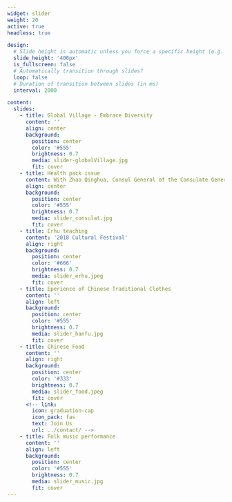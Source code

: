 ```yaml
---
widget: slider
weight: 20
active: true
headless: true

design:
  # Slide height is automatic unless you force a specific height (e.g. '400px')
  slide_height: '400px'
  is_fullscreen: false
  # Automatically transition through slides?
  loop: false
  # Duration of transition between slides (in ms)
  interval: 2000

content:
  slides:
    - title: Global Village - Embrace Diversity
      content: ''
      align: center
      background:
        position: center
        color: '#555'
        brightness: 0.7
        media: slider-globalVillage.jpg
        fit: cover
    - title: Health pack issue
      content: With Zhao Qinghua, Consul General of the Consulate General
      align: center
      background:
        position: center
        color: '#555'
        brightness: 0.7
        media: slider_consulat.jpg
        fit: cover
    - title: Erhu teaching
      content: '2018 Cultural Festival'
      align: right
      background:
        position: center
        color: '#666'
        brightness: 0.7
        media: slider_erhu.jpeg
        fit: cover
    - title: Eperience of Chinese Traditional Clothes
      content: ''
      align: left
      background:
        position: center
        color: '#555'
        brightness: 0.7
        media: slider_hanfu.jpg
        fit: cover
    - title: Chinese Food
      content: ''
      align: right
      background:
        position: center
        color: '#333'
        brightness: 0.7
        media: slider_food.jpeg
        fit: cover
      <!-- link:
        icon: graduation-cap
        icon_pack: fas
        text: Join Us
        url: ../contact/ -->
    - title: Folk music performance
      content: ''
      align: left
      background:
        position: center
        color: '#555'
        brightness: 0.7
        media: slider_music.jpg
        fit: cover
---
```

